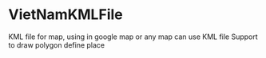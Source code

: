# VietNamKMLFile
KML file for map, using in google map or any map can use KML file
Support to draw polygon define place
